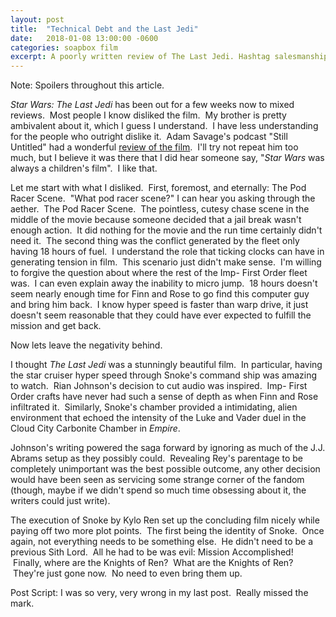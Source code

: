 ```yaml
---
layout: post
title:  "Technical Debt and the Last Jedi"
date:   2018-01-08 13:00:00 -0600
categories: soapbox film
excerpt: A poorly written review of The Last Jedi. Hashtag salesmanship.
---
```

Note: Spoilers throughout this article.

<em>Star Wars: The Last Jedi</em> has been out for a few weeks now to mixed reviews.  Most people I know disliked the film.  My brother is pretty ambivalent about it, which I guess I understand.  I have less understanding for the people who outright dislike it.  Adam Savage's podcast "Still Untitled" had a wonderful <a href="https://itunes.apple.com/us/podcast/last-jedi-spoilercast-still-untitled-adam-savage-project/id586730504?i=1000397863360&amp;mt=2">review of the film</a>.  I'll try not repeat him too much, but I believe it was there that I did hear someone say, "<em>Star Wars</em> was always a children's film".  I like that.

Let me start with what I disliked.  First, foremost, and eternally: The Pod Racer Scene.  "What pod racer scene?" I can hear you asking through the aether.  The Pod Racer Scene.  The pointless, cutesy chase scene in the middle of the movie because someone decided that a jail break wasn't enough action.  It did nothing for the movie and the run time certainly didn't need it.  The second thing was the conflict generated by the fleet only having 18 hours of fuel.  I understand the role that ticking clocks can have in generating tension in film.  This scenario just didn't make sense.  I'm willing to forgive the question about where the rest of the Imp- First Order fleet was.  I can even explain away the inability to micro jump.  18 hours doesn't seem nearly enough time for Finn and Rose to go find this computer guy and bring him back.  I know hyper speed is faster than warp drive, it just doesn't seem reasonable that they could have ever expected to fulfill the mission and get back.

Now lets leave the negativity behind.

I thought <em>The Last Jedi</em> was a stunningly beautiful film.  In particular, having the star cruiser hyper speed through Snoke's command ship was amazing to watch.  Rian Johnson's decision to cut audio was inspired.  Imp- First Order crafts have never had such a sense of depth as when Finn and Rose infiltrated it.  Similarly, Snoke's chamber provided a intimidating, alien environment that echoed the intensity of the Luke and Vader duel in the Cloud City Carbonite Chamber in <em>Empire</em>.

Johnson's writing powered the saga forward by ignoring as much of the J.J. Abrams setup as they possibly could.  Revealing Rey's parentage to be completely unimportant was the best possible outcome, any other decision would have been seen as servicing some strange corner of the fandom (though, maybe if we didn't spend so much time obsessing about it, the writers could just write).

The execution of Snoke by Kylo Ren set up the concluding film nicely while paying off two more plot points.  The first being the identity of Snoke.  Once again, not everything needs to be something else.  He didn't need to be a previous Sith Lord.  All he had to be was evil: Mission Accomplished!  Finally, where are the Knights of Ren?  What are the Knights of Ren?  They're just gone now.  No need to even bring them up.

Post Script: I was so very, very wrong in my last post.  Really missed the mark.